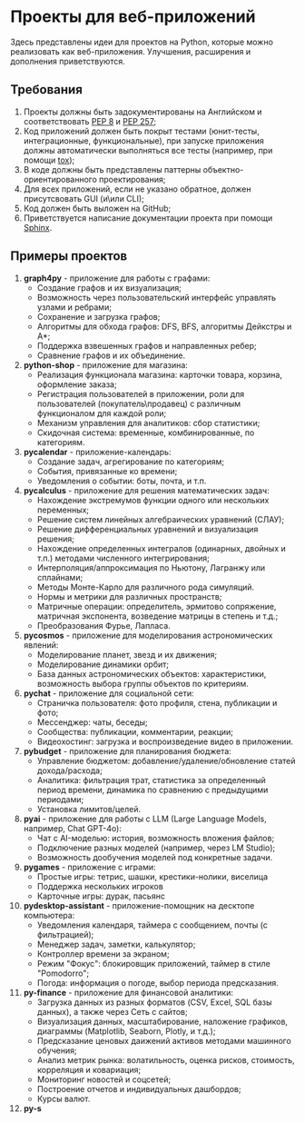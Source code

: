 # Проекты для веб-приложений

Здесь представлены идеи для проектов на Python, которые можно реализовать как веб-приложения. Улучшения, расширения и дополнения приветствуются.

## Требования

1. Проекты должны быть задокументированы на Английском и соответствовать [PEP 8](https://peps.python.org/pep-0008/) и [PEP 257](https://peps.python.org/pep-0257/);
2. Код приложений должен быть покрыт тестами (юнит-тесты, интеграционные, функциональные), при запуске приложения должны автоматически выполняться все тесты (например, при помощи [tox](https://tox.wiki/en/4.24.1/index.html));
3. В коде должны быть представлены паттерны объектно-ориентированного проектирования;
4. Для всех приложений, если не указано обратное, должен присутсвовать GUI (и\или CLI);
5. Код должен быть выложен на GitHub;
6. Приветствуется написание документации проекта при помощи [Sphinx](https://www.sphinx-doc.org/en/master/).

## Примеры проектов

1. **graph4py** - приложение для работы с графами:
    - Создание графов и их визуализация;
    - Возможность через пользовательский интерфейс управлять узлами и ребрами;
    - Сохранение и загрузка графов;
    - Алгоритмы для обхода графов: DFS, BFS, алгоритмы Дейкстры и A*;
    - Поддержка взвешенных графов и направленных ребер;
    - Сравнение графов и их объединение.
2. **python-shop** - приложение для магазина:
    - Реализация функционала магазина: карточки товара, корзина, оформление заказа;
    - Регистрация пользователей в приложении, роли для пользователей (покупатель\продавец) с различным функционалом для каждой роли;
    - Механизм управления для аналитиков: сбор статистики;
    - Скидочная система: временные, комбинированные, по категориям.
3. **pycalendar** - приложение-календарь:
    - Создание задач, агрегирование по категориям;
    - События, привязанные ко времени;
    - Уведомления о событии: боты, почта, и т.п.
4. **pycalculus** - приложение для решения математических задач:
    - Нахождение экстремумов функции одного или нескольких переменных;
    - Решение систем линейных алгебраических уравнений (СЛАУ);
    - Решение дифференциальных уравнений и визуализация решения;
    - Нахождение определенных интегралов (одинарных, двойных и т.п.) методами численного интегрирования;
    - Интерполяция/аппроксимация по Ньютону, Лагранжу или сплайнами;
    - Методы Монте-Карло для различного рода симуляций.
    - Нормы и метрики для различных пространств;
    - Матричные операции: определитель, эрмитово сопряжение, матричная экспонента, возведение матрицы в степень и т.д.;
    - Преобразования Фурье, Лапласа.
5. **pycosmos** - приложение для моделирования астрономических явлений:
    - Моделирование планет, звезд и их движения;
    - Моделирование динамики орбит;
    - База данных астрономических объектов: характеристики, возможность выбора группы объектов по критериям.
6. **pychat** - приложение для социальной сети:
    - Страничка пользователя: фото профиля, стена, публикации и фото;
    - Мессенджер: чаты, беседы;
    - Сообщества: публикации, комментарии, реакции;
    - Видеохостинг: загрузка и воспроизведение видео в приложении.
7. **pybudget** - приложение для планирования бюджета:
    - Управление бюджетом: добавление/удаление/обновление статей дохода/расхода;
    - Аналитика: фильтрация трат, статистика за определенный период времени, динамика по сравнению с предыдущими периодами;
    - Установка лимитов/целей.
8. **pyai** - приложение для работы с LLM (Large Language Models, например, Chat GPT-4o):
    - Чат с AI-моделью: история, возможность вложения файлов;
    - Подключение разных моделей (например, через LM Studio);
    - Возможность дообучения моделей под конкретные задачи.
9. **pygames** - приложение с играми:
    - Простые игры: тетрис, шашки, крестики-нолики, виселица
    - Поддержка нескольких игроков
    - Карточные игры: дурак, пасьянс
10. **pydesktop-assistant** - приложение-помощник на десктопе компьютера:
    - Уведомления календаря, таймера с сообщением, почты (с фильтрацией);
    - Менеджер задач, заметки, калькулятор;
    - Контроллер времени за экраном;
    - Режим "Фокус": блокировщик приложений, таймер в стиле "Pomodorro";
    - Погода: информация о погоде, выбор периода предсказания.
11. **py-finance** - приложение для финансовой аналитики:
    - Загрузка данных из разных форматов (CSV, Excel, SQL базы данных), а также через Сеть с сайтов;
    - Визуализация данных, масштабирование, наложение графиков, диаграммы (Matplotlib, Seaborn, Plotly, и т.д.);
    - Предсказание ценовых даижений активов методами машинного обучения;
    - Анализ метрик рынка: волатильность, оценка рисков, стоимость, корреляция и ковариация;
    - Мониторинг новостей и соцсетей;
    - Построение отчетов и индивидуальных дашбордов;
    - Курсы валют.
12. **py-s**
